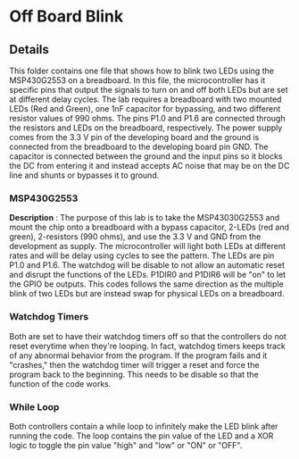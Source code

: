 # Off Board Blink
## Details
This folder contains one file that shows how to blink two LEDs using the MSP430G2553 on a breadboard. In this file, the microcontroller has it specific pins that output the signals to turn on and off both LEDs but are set at different delay cycles. The lab requires a breadboard with two mounted LEDs (Red and Green), one 1nF capacitor for bypassing, and two different resistor values of 990 ohms. The pins P1.0 and P1.6 are connected through the resistors and LEDs on the breadboard, respectively. The power supply comes from the 3.3 V pin of the developing board and the ground is connected from the breadboard to the developing board pin GND. The capacitor is connected between the ground and the input pins so it blocks the DC from entering it and instead accepts AC noise that may be on the DC line and shunts or bypasses it to ground. 

### MSP430G2553
**Description** : The purpose of this lab is to take the MSP43030G2553 and mount the chip onto a breadboard with a bypass capacitor, 2-LEDs (red and green), 2-resistors (990 ohms), and use the 3.3 V and GND from the development as supply. The microcontroller will light both LEDs  at different rates and will be delay using cycles to see the pattern. The LEDs are pin P1.0 and P1.6. The watchdog will be disable to not allow an automatic reset and disrupt the functions of the LEDs. P1DIR0 and P1DIR6 will be "on" to let the GPIO be outputs. This codes follows the same direction as the multiple blink of two LEDs but are instead swap for physical LEDs on a breadboard. 

### Watchdog Timers
Both are set to have their watchdog timers off so that the controllers do not reset everytime when they're looping. In fact, watchdog timers keeps track of any abnormal behavior from the program. If the program fails and it "crashes," then the watchdog timer will trigger a reset and force the program back to the beginning. This needs to be disable so that the function of the code works.

### While Loop
Both controllers contain a while loop to infinitely make the LED blink after running the code. The loop contains the pin value of the LED and a XOR logic to toggle the pin value "high" and "low" or "ON" or "OFF".
